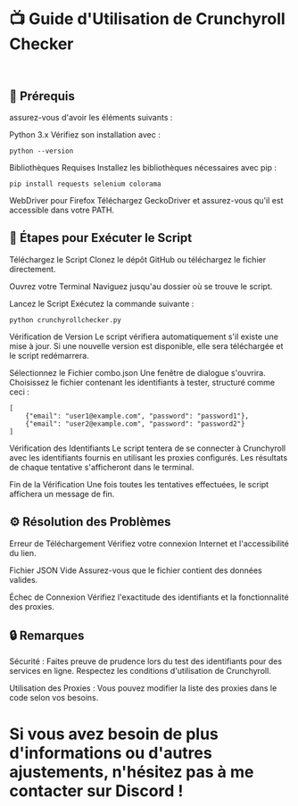 # 📺 Guide d'Utilisation de Crunchyroll Checker<br><br>
## 🚀 Prérequis

assurez-vous d'avoir les éléments suivants :

Python 3.x
Vérifiez son installation avec :

    python --version

Bibliothèques Requises
Installez les bibliothèques nécessaires avec pip :

    pip install requests selenium colorama

WebDriver pour Firefox
Téléchargez GeckoDriver et assurez-vous qu'il est accessible dans votre PATH.

## 🏁 Étapes pour Exécuter le Script

Téléchargez le Script
Clonez le dépôt GitHub ou téléchargez le fichier directement.

Ouvrez votre Terminal
Naviguez jusqu'au dossier où se trouve le script.

Lancez le Script
Exécutez la commande suivante :

    python crunchyrollchecker.py

Vérification de Version
Le script vérifiera automatiquement s'il existe une mise à jour. Si une nouvelle version est disponible, elle sera téléchargée et le script redémarrera.

Sélectionnez le Fichier combo.json
Une fenêtre de dialogue s'ouvrira. Choisissez le fichier contenant les identifiants à tester, structuré comme ceci :

    [
        {"email": "user1@example.com", "password": "password1"},
        {"email": "user2@example.com", "password": "password2"}
    ]

Vérification des Identifiants
Le script tentera de se connecter à Crunchyroll avec les identifiants fournis en utilisant les proxies configurés. Les résultats de chaque tentative s'afficheront dans le terminal.

Fin de la Vérification
Une fois toutes les tentatives effectuées, le script affichera un message de fin.

## ⚙️ Résolution des Problèmes

Erreur de Téléchargement
Vérifiez votre connexion Internet et l'accessibilité du lien.

Fichier JSON Vide
Assurez-vous que le fichier contient des données valides.

Échec de Connexion
Vérifiez l'exactitude des identifiants et la fonctionnalité des proxies.

## 🔒 Remarques

Sécurité : Faites preuve de prudence lors du test des identifiants pour des services en ligne. Respectez les conditions d'utilisation de Crunchyroll.

Utilisation des Proxies : Vous pouvez modifier la liste des proxies dans le code selon vos besoins.

# Si vous avez besoin de plus d'informations ou d'autres ajustements, n'hésitez pas à me contacter sur Discord !
